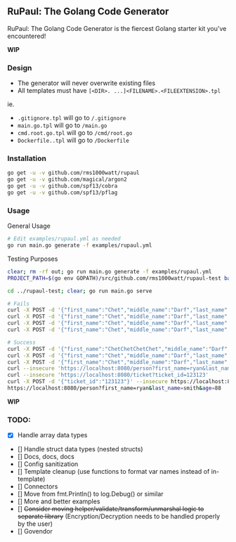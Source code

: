 ## RuPaul: The Golang Code Generator

RuPaul: The Golang Code Generator is the fiercest Golang starter kit you've encountered!

**WIP**

### Design

- The generator will never overwrite existing files
- All templates must have `[<DIR>. ...]<FILENAME>.<FILEEXTENSION>.tpl`

ie.

- `.gitignore.tpl` will go to `/.gitignore`
- `main.go.tpl` will go to `/main.go`
- `cmd.root.go.tpl` will go to `/cmd/root.go`
- `Dockerfile..tpl` will go to `/Dockerfile`

### Installation

```sh
go get -u -v github.com/rms1000watt/rupaul
go get -u -v github.com/magical/argon2
go get -u -v github.com/spf13/cobra
go get -u -v github.com/spf13/pflag
```

### Usage

General Usage

```sh
# Edit examples/rupaul.yml as needed
go run main.go generate -f examples/rupaul.yml
```

Testing Purposes

```sh
clear; rm -rf out; go run main.go generate -f examples/rupaul.yml
PROJECT_PATH=$(go env GOPATH)/src/github.com/rms1000watt/rupaul-test bash -c 'rm -rf $PROJECT_PATH && mkdir $PROJECT_PATH  && mkdir $PROJECT_PATH/certs && cp -r out/* $PROJECT_PATH && cp -r certs/* $PROJECT_PATH/certs && cp out/.gitignore $PROJECT_PATH/'

cd ../rupaul-test; clear; go run main.go serve

# Fails
curl -X POST -d '{"first_name":"Chet","middle_name":"Darf","last_name":"Star"}' localhost:8080/person
curl -X POST -d '{"first_name":"Chet","middle_name":"Darf","last_name":"Star","age":33}' localhost:8080/person
curl -X POST -d '{"first_name":"Chet","middle_name":"Darf","last_name":"Star","age":33,"account":123.123}' https://localhost:8080/person
curl -X POST -d '{"first_name":"Chet","middle_name":"Darf","last_name":"StarStarStarStarStarStarStarStarStarStarStarStarStar","age":33,"account":123.123,"password":"pASSword"}' https://localhost:8080/person

# Success
curl -X POST -d '{"first_name":"ChetChetChetChet","middle_name":"Darf","last_name":"Star","age":33,"account":123.123,"password":"pASSword"}' --insecure https://localhost:8080/person
curl -X POST -d '{"first_name":"Chet","middle_name":"Darf","last_name":"Star","age":33,"account":123.123,"password":"pASSword","gossip":"hello world"}' --insecure https://localhost:8080/person
curl -X POST -d '{"first_name":"Chet","middle_name":"Darf","last_name":"Star","age":33,"account":123.123,"password":"pASSword","gossip":"hello world","grocery_list":["pigs","blanket"],"age_list":[3,5,1]}' --insecure https://localhost:8080/person
curl --insecure 'https://localhost:8080/person?first_name=ryan&last_name=smith&age=88'
curl --insecure 'https://localhost:8080/ticket?ticket_id=123123'
curl -X POST -d '{"ticket_id":"123123"}' --insecure https://localhost:8080/ticket
https://localhost:8080/person?first_name=ryan&last_name=smith&age=88
```

**WIP**

### TODO:

- [x] Handle array data types
- [] Handle struct data types (nested structs)
- [] Docs, docs, docs
- [] Config sanitization
- [] Template cleanup (use functions to format var names instead of in-template)
- [] Connectors
- [] Move from fmt.Println() to log.Debug() or similar
- [] More and better examples
- [] ~~Consider moving helper/validate/transform/unmarshal logic to separate library~~ (Encryption/Decryption needs to be handled properly by the user)
- [] Govendor
